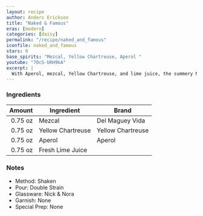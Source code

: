 ```yaml
---
layout: recipe
author: Anders Erickson
title: "Naked & Famous"
eras: [modern]
categories: [daisy]
permalink: "/recipe/naked_and_famous"
iconfile: naked_and_famous
stars: 0
base_spirits: "Mezcal, Yellow Chartreuse, Aperol "
youtube: "70cS-bRH9kA"
excerpt: |
  With Aperol, mezcal, Yellow Chartreuse, and lime juice, the summery Naked and Famous cocktail is a refreshing drink to serve year-round.
---
```


### Ingredients

|  Amount | Ingredient        | Brand             |
| ------: | ----------------- | ----------------- |
| 0.75 oz | Mezcal            | Del Maguey Vida   |
| 0.75 oz | Yellow Chartreuse | Yellow Chartreuse |
| 0.75 oz | Aperol            | Aperol            |
| 0.75 oz | Fresh Lime Juice  |

### Notes

- Method: Shaken
- Pour: Double Strain
- Glassware: Nick & Nora
- Garnish: None
- Special Prep: None

